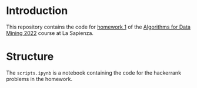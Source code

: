 # Introduction
This repository contains the code for [homework 1](http://aris.me/contents/teaching/data-mining-ds-2022/homeworks/homework1.pdf) of the [Algorithms for Data Mining 2022](http://aris.me/index.php/data-mining-ds-2022) course at La Sapienza.

# Structure
The `scripts.ipynb` is a notebook containing the code for the hackerrank problems in the homework.
